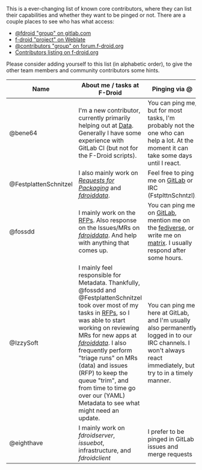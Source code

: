 This is a ever-changing list of known core contributors, where they can list their capabilities and whether they want to be pinged or not.  There are a couple places to see who has what access:

* [@fdroid "group" on gitlab.com](https://gitlab.com/groups/fdroid/-/group_members)
* [f-droid "project" on Weblate](https://hosted.weblate.org/access/f-droid/#users)
* [@contributors "group" on forum.f-droid.org](https://forum.f-droid.org/g/contributors)
* [Contributors listing on f-droid.org](https://f-droid.org/en/about/#contributors)

Please consider adding yourself to this list (in alphabetic order), to give the other team members and community contributors some hints.

| Name | About me / tasks at F-Droid | Pinging via @ |
| ------ | ------ | ------ |
| @bene64 | I'm a new contributor, currently primarily helping out at [Data](https://gitlab.com/fdroid/fdroiddata). Generally I have some experience with GitLab CI (but not for the F-Droid scripts). | You can ping me, but for most tasks, I'm probably not the one who can help a lot. At the moment it can take some days until I react.|
| @FestplattenSchnitzel | I also mainly work on [_Requests for Packaging_](https://gitlab.com/fdroid/rfp/-/issues) and [_fdroiddata_](https://gitlab.com/fdroid/fdroiddata). | Feel free to ping me on [GitLab](https://gitlab.com/FestplattenSchnitzel) or IRC (FstplttnSchntzl). |
| @fossdd |I mainly work on the [RFPs](https://gitlab.com/fdroid/rfp/-/issues). Also response on the Issues/MRs on [_fdroiddata_](https://gitlab.com/fdroid/fdroiddata). And help with anything that comes up. | You can ping me on [GitLab](https://gitlab.com/fossdd), mention me on the [fediverse](https://chaos.social/@fossdd), or write me on [matrix](https://matrix.to/#/@fossdd:matrix.org). I usually respond after some hours. |
| @IzzySoft | I mainly feel responsible for Metadata. Thankfully, @fossdd and @FestplattenSchnitzel took over most of my tasks in [RFPs](https://gitlab.com/fdroid/rfp/-/issues), so I was able to start working on reviewing MRs for new apps at [_fdroiddata_](https://gitlab.com/fdroid/fdroiddata). I also frequently perform "triage runs" on MRs (data) and issues (RFP) to keep the queue "trim", and from time to time go over our (YAML) Metadata to see what might need an update. | You can ping me here at GitLab, and I'm usually also permanently logged in to our IRC channels. I won't always react immediately, but try to in a timely manner. |
| @eighthave | I mainly work on _fdroidserver_, _issuebot_, infrastructure, and _fdroidclient_ | I prefer to be pinged in GitLab issues and merge requests |